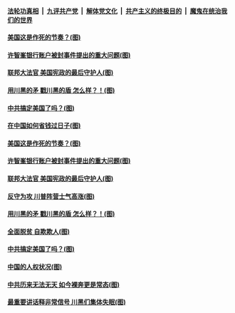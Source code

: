 

####  [法轮功真相](../../../../basic/blob/master/README.md?t=12092102) &nbsp;|&nbsp; [九评共产党](../../../../9ping.md/blob/master/README.md?t=12092102) &nbsp;|&nbsp; [解体党文化](../../../../jtdwh.md/blob/master/README.md?t=12092102)  &nbsp;|&nbsp; [共产主义的终极目的](../../../../gczydzjmd.md/blob/master/README.md?t=12092102) &nbsp;|&nbsp; [魔鬼在统治我们的世界](../../../../mgztzwmdsj.md/blob/master/README.md?t=12092102) 


#### [美国这是作死的节奏？(图)](../pages/p4/955175.md?t=12092102) 

#### [许智峯银行账户被封事件提出的重大问题(图)](../pages/p4/955171.md?t=12092102) 

#### [联邦大法官 美国宪政的最后守护人(图)](../pages/p4/955173.md?t=12092102) 

#### [用川黑的矛 戳川黑的盾 怎么样？！(图)](../pages/p4/955047.md?t=12092102) 

#### [中共搞定美国了吗？(图)](../pages/p4/955043.md?t=12092102) 





#### [在中国如何省钱过日子(图)](../pages/p4/955162.md?t=12092102) 

#### [美国这是作死的节奏？(图)](../pages/p4/955175.md?t=12092102) 

#### [许智峯银行账户被封事件提出的重大问题(图)](../pages/p4/955171.md?t=12092102) 

#### [联邦大法官 美国宪政的最后守护人(图)](../pages/p4/955173.md?t=12092102) 

#### [反守为攻 川普阵营士气高涨(图)](../pages/p4/955165.md?t=12092102) 



#### [用川黑的矛 戳川黑的盾 怎么样？！(图)](../pages/p4/955047.md?t=12092102) 

#### [全面脱贫 自欺欺人(图)](../pages/p4/955042.md?t=12092102) 

#### [中共搞定美国了吗？(图)](../pages/p4/955043.md?t=12092102) 

#### [中国的人权状况(图)](../pages/p4/955041.md?t=12092102) 

#### [中共历来无法无天 如今裸奔更是常态(图)](../pages/p4/955039.md?t=12092102) 




#### [最重要讲话释非常信号 川黑们集体失眠(图)](../pages/p4/954935.md?t=12092102) 

